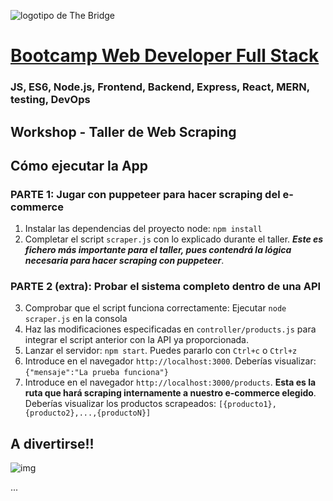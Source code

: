 ![logotipo de The Bridge](https://user-images.githubusercontent.com/27650532/77754601-e8365180-702b-11ea-8bed-5bc14a43f869.png  "logotipo de The Bridge")


# [Bootcamp Web Developer Full Stack](https://www.thebridge.tech/bootcamps/bootcamp-fullstack-developer/)
### JS, ES6, Node.js, Frontend, Backend, Express, React, MERN, testing, DevOps

## Workshop - Taller de Web Scraping

## Cómo ejecutar la App

### PARTE 1: Jugar con puppeteer para hacer scraping del e-commerce 
1. Instalar las dependencias del proyecto node: `npm install`
2. Completar el script `scraper.js` con lo explicado durante el taller. ***Este es fichero más importante para el taller, pues contendrá la lógica necesaria para hacer scraping con puppeteer***.


### PARTE 2 (extra): Probar el sistema completo dentro de una API
3. Comprobar que el script funciona correctamente: Ejecutar `node scraper.js` en la consola
4. Haz las modificaciones especificadas en `controller/products.js` para integrar el script anterior con la API ya proporcionada.
5. Lanzar el servidor: `npm start`. Puedes pararlo con `Ctrl+c` o `Ctrl+z`
6. Introduce en el navegador `http://localhost:3000`. Deberías visualizar: `{"mensaje":"La prueba funciona"}`
7. Introduce en el navegador `http://localhost:3000/products`. **Esta es la ruta que hará scraping internamente a nuestro e-commerce elegido**. Deberías visualizar los productos scrapeados: `[{producto1},{producto2},...,{productoN}]`

## A divertirse!!
![img](./assets/meme-scrap.jpg)

...